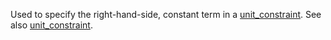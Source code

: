 Used to specify the right-hand-side, constant term in a [unit\_constraint](@ref). See also [unit\_constraint](@ref).
